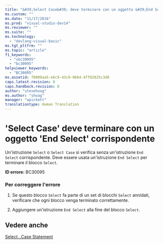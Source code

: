 ```yaml
---
title: "&#39;Select Case&#39; deve terminare con un oggetto &#39;End Select&#39; corrispondente | Microsoft Docs"
ms.custom: ""
ms.date: "11/17/2016"
ms.prod: "visual-studio-dev14"
ms.reviewer: ""
ms.suite: ""
ms.technology: 
  - "devlang-visual-basic"
ms.tgt_pltfrm: ""
ms.topic: "article"
f1_keywords: 
  - "vbc30095"
  - "bc30095"
helpviewer_keywords: 
  - "BC30095"
ms.assetid: f0809aa5-e6c9-43c9-9664-4ff02825c3d8
caps.latest.revision: 8
caps.handback.revision: 8
author: "stevehoag"
ms.author: "shoag"
manager: "wpickett"
translationtype: Human Translation
---
```

# &#39;Select Case&#39; deve terminare con un oggetto &#39;End Select&#39; corrispondente
Un'istruzione `Select` o `Select Case` si verifica senza un'istruzione `End Select` corrispondente. Deve essere usata un'istruzione `End Select` per terminare il blocco `Select`.  
  
 **ID errore:** BC30095  
  
### Per correggere l'errore  
  
1.  Se questo blocco `Select` fa parte di un set di blocchi `Select` annidati, verificare che ogni blocco venga terminato correttamente.  
  
2.  Aggiungere un'istruzione `End Select` alla fine del blocco `Select`.  
  
## Vedere anche  
 [Select...Case Statement](../../visual-basic/language-reference/statements/select-case-statement.md)